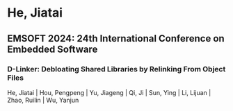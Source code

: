 # He, Jiatai

## EMSOFT 2024: 24th International Conference on Embedded Software

### D-Linker: Debloating Shared Libraries by Relinking From Object Files
He, Jiatai | Hou, Pengpeng | Yu, Jiageng | Qi, Ji | Sun, Ying | Li, Lijuan | Zhao, Ruilin | Wu, Yanjun

